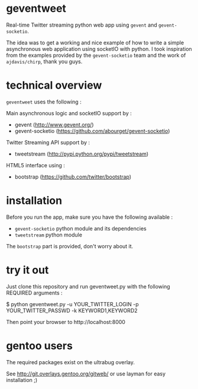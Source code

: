 geventweet
==========

Real-time Twitter streaming python web app using ``gevent`` and ``gevent-socketio``.

The idea was to get a working and nice example of how to write a simple asynchronous web application using socketIO with python.
I took inspiration from the examples provided by the ``gevent-socketio`` team and the work of ``ajdavis/chirp``, thank you guys.


technical overview
==================

``geventweet`` uses the following :

Main asynchronous logic and socketIO support by :
* gevent (http://www.gevent.org/)
* gevent-socketio (https://github.com/abourget/gevent-socketio)

Twitter Streaming API support by :
* tweetstream (http://pypi.python.org/pypi/tweetstream)

HTML5 interface using :
* bootstrap (https://github.com/twitter/bootstrap)


installation
============

Before you run the app, make sure you have the following available :
* ``gevent-socketio`` python module and its dependencies
* ``tweetstream`` python module

The ``bootstrap`` part is provided, don't worry about it.


try it out
==========

Just clone this repository and run geventweet.py with the following REQUIRED arguments :

$ python geventweet.py -u YOUR_TWITTER_LOGIN -p YOUR_TWITTER_PASSWD -k KEYWORD1,KEYWORD2

Then point your browser to http://localhost:8000


gentoo users
============

The required packages exist on the ultrabug overlay.

See http://git.overlays.gentoo.org/gitweb/ or use layman for easy installation ;)